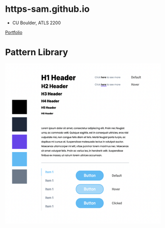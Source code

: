 # https-sam.github.io

- CU Boulder, ATLS 2200

[Portfolio](https://https-sam.github.io/) <br/>

# Pattern Library

<img src="./img/pattern-library.png" width="520px" height="520px">
